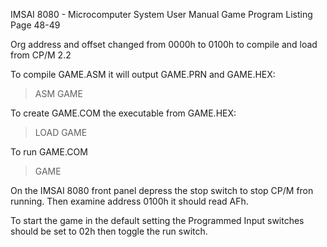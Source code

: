 IMSAI 8080 - Microcomputer System User Manual
Game Program Listing
Page 48-49

Org address and offset changed from 0000h to 0100h to compile and load from CP/M 2.2

To compile GAME.ASM it will output GAME.PRN and GAME.HEX:
> ASM GAME

To create GAME.COM the executable from GAME.HEX:
> LOAD GAME

To run GAME.COM
> GAME

On the IMSAI 8080 front panel depress the stop switch to stop CP/M fron running. Then examine address 0100h it should read AFh.

To start the game in the default setting the Programmed Input switches should be set to 02h then toggle the run switch.

